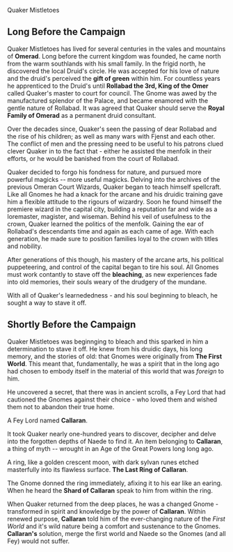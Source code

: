 Quaker Mistletoes

## Long Before the Campaign

Quaker Mistletoes has lived for several centuries in the vales and mountains of **Omerad**. Long before the current kingdom was founded, he came north from the warm southlands with his small family. In the frigid north, he discovered the local Druid's circle. He was accepted for his love of nature and the druid's perceived the **gift of green** within him. For countless years he apprenticed to the Druid's until **Rollabad the 3rd, King of the Omer** called Quaker's master to court for council. The Gnome was awed by the manufactured splendor of the Palace, and became enamored with the gentle nature of Rollabad. It was agreed that Quaker should serve the **Royal Family of Omerad** as a permanent druid consultant. 

Over the decades since, Quaker's seen the passing of dear Rollabad and the rise of his children; as well as many wars with Fjenst and each other. The conflict of men and the pressing need to be useful to his patrons clued clever Quaker in to the fact that - either he assisted the menfolk in their efforts, or he would be banished from the court of Rollabad. 

Quaker decided to forgo his fondness for nature, and pursued more powerful magicks -- more useful magicks. Delving into the archives of the previous Omeran Court Wizards, Quaker began to teach himself spellcraft. Like all Gnomes he had a knack for the arcane and his druidic training gave him a flexible attitude to the rigours of wizardry. Soon he found himself the premiere wizard in the capital city, building a reputation far and wide as a loremaster, magister, and wiseman. Behind his veil of usefulness to the crown, Quaker learned the politics of the menfolk. Gaining the ear of Rollabad's descendants time and again as each came of age. With each generation, he made sure to position families loyal to the crown with titles and nobility. 

After generations of this though, his mastery of the arcane arts, his political puppeteering, and control of the capital began to tire his soul. All Gnomes must work contantly to stave off the **bleaching**, as new experiences fade into old memories, their souls weary of the drudgery of the mundane. 

With all of Quaker's learnededness - and his soul beginning to bleach, he sought a way to stave it off. 

## Shortly Before the Campaign

Quaker Mistletoes was beginnging to bleach and this sparked in him a determination to stave it off. He knew from his druidic days, his long memory, and the stories of old: that Gnomes were originally from **The First World**. This meant that, fundamentally, he was a spirit that in the long ago had chosen to embody itself in the material of this world that was *foreign* to him. 

He uncovered a secret, that there was in ancient scrolls, a Fey Lord that had cautioned the Gnomes against their choice - who loved them and wished them not to abandon their true home. 

A Fey Lord named **Callaran**. 

It took Quaker nearly one-hundred years to discover, decipher and delve into the forgotten depths of Naede to find it. An item belonging to **Callaran**, a thing of myth -- wrought in an Age of the Great Powers long long ago. 

A ring, like a golden crescent moon, with dark sylvan runes etched masterfully into its flawless surface. **The Last Ring of Callaran**. 

The Gnome donned the ring immediately, afixing it to his ear like an earing. When he heard the **Shard of Callaran** speak to him from within the ring.

When Quaker returned from the deep places, he was a changed Gnome - transformed in spirit and knowledge by the power of **Callaran**. Within renewed purpose, **Callaran** told him of the ever-changing nature of the *First World* and it's wild nature being a comfort and sustenance to the Gnomes. **Callaran's** solution, merge the first world and Naede so the Gnomes (and all Fey) would not suffer.